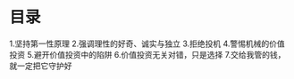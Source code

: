 # 目录
1.坚持第一性原理
2.强调理性的好奇、诚实与独立
3.拒绝投机
4.警惕机械的价值投资
5.避开价值投资中的陷阱
6.价值投资无关对错，只是选择
7.交给我管的钱，就一定把它守护好

## 